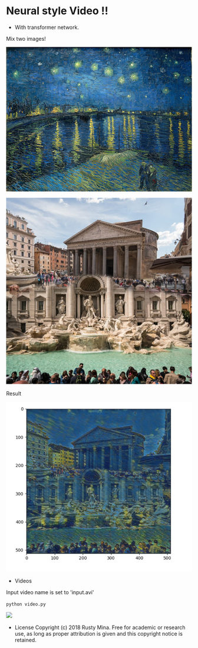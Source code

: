 # Neural style Video !!

- With transformer network.

Mix two images!
<p><img src='images/gogh.jpg'></p>
<p><img src='images/trevi.jpg'></p>


Result
<p><img src='sample.jpg'></p>



- Videos

Input video name is set to 'input.avi'

`python video.py`

<p><img src='output.gif'></p>

- License
Copyright (c) 2018 Rusty Mina. Free for academic or research use, as long as proper attribution is given and this copyright notice is retained.